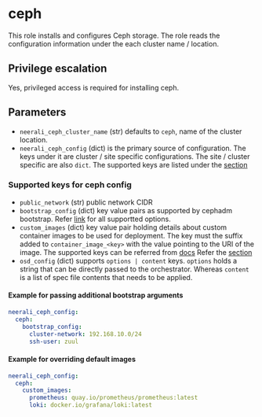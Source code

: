 # ceph
This role installs and configures Ceph storage. The role reads the configuration
information under the each cluster name / location.

## Privilege escalation
Yes, privileged access is required for installing ceph.

## Parameters
* `neerali_ceph_cluster_name` (str) defaults to `ceph`, name of the cluster
  location.
* `neerali_ceph_config` (dict) is the primary source of configuration. The keys
  under it are cluster / site specific configurations. The site / cluster
  specific are also `dict`. The supported keys are listed under the
  [section](#supported-keys-for-ceph-config)

### Supported keys for ceph config
* `public_network` (str) public network CIDR
* `bootstrap_config` (dict) key value pairs as supported by cephadm bootstrap.
  Refer [link](https://docs.ceph.com/en/latest/man/8/cephadm/#bootstrap) for
  all supportted options.
* `custom_images` (dict) key value pair holding details about custom container
  images to be used for deployment. The key must the suffix added to
  `container_image_<key>` with the value pointing to the URI of the image. The
  supported keys can be referred from
  [docs](https://docs.ceph.com/en/latest/cephadm/services/monitoring/#using-custom-images)
  Refer the [section](#example-for-overriding-default-images)
* `osd_config` (dict) supports `options | content` keys. `options` holds a
  string that can be directly passed to the orchestrator. Whereas `content` is
  a list of spec file contents that needs to be applied.

#### Example for passing additional bootstrap arguments
```YAML
neerali_ceph_config:
  ceph:
    bootstrap_config:
      cluster-network: 192.168.10.0/24
      ssh-user: zuul
```

#### Example for overriding default images
```YAML
neerali_ceph_config:
  ceph:
    custom_images:
      prometheus: quay.io/prometheus/prometheus:latest
      loki: docker.io/grafana/loki:latest
```

